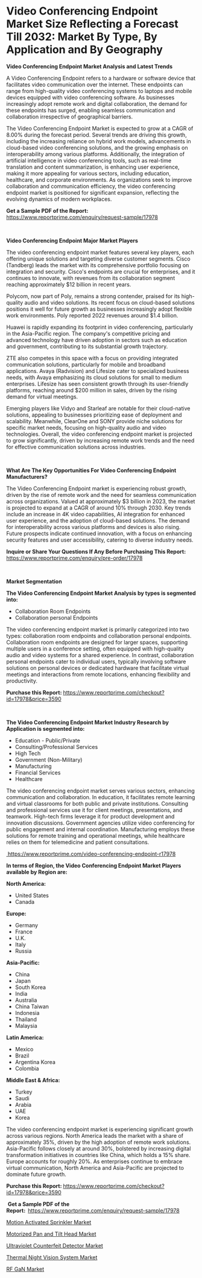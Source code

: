 <p><h1>Video Conferencing Endpoint Market Size Reflecting a Forecast Till 2032: Market By Type, By Application and By Geography</h1></p><p><strong>Video Conferencing Endpoint Market Analysis and Latest Trends</strong></p>
<p><p>A Video Conferencing Endpoint refers to a hardware or software device that facilitates video communication over the internet. These endpoints can range from high-quality video conferencing systems to laptops and mobile devices equipped with video conferencing software. As businesses increasingly adopt remote work and digital collaboration, the demand for these endpoints has surged, enabling seamless communication and collaboration irrespective of geographical barriers. </p><p>The Video Conferencing Endpoint Market is expected to grow at a CAGR of 8.00% during the forecast period. Several trends are driving this growth, including the increasing reliance on hybrid work models, advancements in cloud-based video conferencing solutions, and the growing emphasis on interoperability among various platforms. Additionally, the integration of artificial intelligence in video conferencing tools, such as real-time translation and content summarization, is enhancing user experience, making it more appealing for various sectors, including education, healthcare, and corporate environments. As organizations seek to improve collaboration and communication efficiency, the video conferencing endpoint market is positioned for significant expansion, reflecting the evolving dynamics of modern workplaces.</p></p>
<p><strong>Get a Sample PDF of the Report:&nbsp;</strong> <a href="https://www.reportprime.com/enquiry/request-sample/17978?utm_campaign=3277&utm_medium=2&utm_source=Github&utm_content=ia&utm_term=18032025&utm_id=video-conferencing-endpoint">https://www.reportprime.com/enquiry/request-sample/17978</a></p>
<p>&nbsp;</p>
<p><strong>Video Conferencing Endpoint Major Market Players</strong></p>
<p><p>The video conferencing endpoint market features several key players, each offering unique solutions and targeting diverse customer segments. Cisco (Tandberg) leads the market with its comprehensive portfolio focusing on integration and security. Cisco's endpoints are crucial for enterprises, and it continues to innovate, with revenues from its collaboration segment reaching approximately $12 billion in recent years. </p><p>Polycom, now part of Poly, remains a strong contender, praised for its high-quality audio and video solutions. Its recent focus on cloud-based solutions positions it well for future growth as businesses increasingly adopt flexible work environments. Poly reported 2022 revenues around $1.4 billion.</p><p>Huawei is rapidly expanding its footprint in video conferencing, particularly in the Asia-Pacific region. The company's competitive pricing and advanced technology have driven adoption in sectors such as education and government, contributing to its substantial growth trajectory. </p><p>ZTE also competes in this space with a focus on providing integrated communication solutions, particularly for mobile and broadband applications. Avaya (Radvision) and Lifesize cater to specialized business needs, with Avaya emphasizing its cloud solutions for small to medium enterprises. Lifesize has seen consistent growth through its user-friendly platforms, reaching around $200 million in sales, driven by the rising demand for virtual meetings.</p><p>Emerging players like Vidyo and Starleaf are notable for their cloud-native solutions, appealing to businesses prioritizing ease of deployment and scalability. Meanwhile, ClearOne and SONY provide niche solutions for specific market needs, focusing on high-quality audio and video technologies. Overall, the video conferencing endpoint market is projected to grow significantly, driven by increasing remote work trends and the need for effective communication solutions across industries.</p></p>
<p>&nbsp;</p>
<p><strong>What Are The Key Opportunities For Video Conferencing Endpoint Manufacturers?</strong></p>
<p><p>The Video Conferencing Endpoint market is experiencing robust growth, driven by the rise of remote work and the need for seamless communication across organizations. Valued at approximately $3 billion in 2023, the market is projected to expand at a CAGR of around 10% through 2030. Key trends include an increase in 4K video capabilities, AI integration for enhanced user experience, and the adoption of cloud-based solutions. The demand for interoperability across various platforms and devices is also rising. Future prospects indicate continued innovation, with a focus on enhancing security features and user accessibility, catering to diverse industry needs.</p></p>
<p><strong>Inquire or Share Your Questions If Any Before Purchasing This Report:</strong> <a href="https://www.reportprime.com/enquiry/pre-order/17978?utm_campaign=3277&utm_medium=2&utm_source=Github&utm_content=ia&utm_term=18032025&utm_id=video-conferencing-endpoint">https://www.reportprime.com/enquiry/pre-order/17978</a></p>
<p>&nbsp;</p>
<p><strong>Market Segmentation</strong></p>
<p><strong>The Video Conferencing Endpoint Market Analysis by types is segmented into:</strong></p>
<p><ul><li>Collaboration Room Endpoints</li><li>Collaboration personal Endpoints</li></ul></p>
<p><p>The video conferencing endpoint market is primarily categorized into two types: collaboration room endpoints and collaboration personal endpoints. Collaboration room endpoints are designed for larger spaces, supporting multiple users in a conference setting, often equipped with high-quality audio and video systems for a shared experience. In contrast, collaboration personal endpoints cater to individual users, typically involving software solutions on personal devices or dedicated hardware that facilitate virtual meetings and interactions from remote locations, enhancing flexibility and productivity.</p></p>
<p><strong>Purchase this Report:&nbsp;</strong><a href="https://www.reportprime.com/checkout?id=17978&price=3590&utm_campaign=3277&utm_medium=2&utm_source=Github&utm_content=ia&utm_term=18032025&utm_id=video-conferencing-endpoint">https://www.reportprime.com/checkout?id=17978&price=3590</a></p>
<p>&nbsp;</p>
<p><strong>The Video Conferencing Endpoint Market Industry Research by Application is segmented into:</strong></p>
<p><ul><li>Education - Public/Private</li><li>Consulting/Professional Services</li><li>High Tech</li><li>Government (Non-Military)</li><li>Manufacturing</li><li>Financial Services</li><li>Healthcare</li></ul></p>
<p><p>The video conferencing endpoint market serves various sectors, enhancing communication and collaboration. In education, it facilitates remote learning and virtual classrooms for both public and private institutions. Consulting and professional services use it for client meetings, presentations, and teamwork. High-tech firms leverage it for product development and innovation discussions. Government agencies utilize video conferencing for public engagement and internal coordination. Manufacturing employs these solutions for remote training and operational meetings, while healthcare relies on them for telemedicine and patient consultations.</p></p>
<p><a href="https://www.reportprime.com/video-conferencing-endpoint-r17978?utm_campaign=3277&utm_medium=2&utm_source=Github&utm_content=ia&utm_term=18032025&utm_id=video-conferencing-endpoint">&nbsp;https://www.reportprime.com/video-conferencing-endpoint-r17978</a></p>
<p><strong>In terms of Region, the Video Conferencing Endpoint Market Players available by Region are:</strong></p>
<p>
    <p> <strong> North America: </strong>
        <ul>
            <li>United States</li>
            <li>Canada</li>
        </ul>
        </p> 
    <p> <strong> Europe: </strong>
        <ul>
            <li>Germany</li>
            <li>France</li>
            <li>U.K.</li>
            <li>Italy</li>
            <li>Russia</li>
        </ul>
        </p> 
    <p> <strong> Asia-Pacific: </strong>
        <ul>
            <li>China</li>
            <li>Japan</li>
            <li>South Korea</li>
            <li>India</li>
            <li>Australia</li>
            <li>China Taiwan</li>
            <li>Indonesia</li>
            <li>Thailand</li>
            <li>Malaysia</li>
        </ul>
        </p> 
    <p> <strong> Latin America: </strong>
        <ul>
            <li>Mexico</li>
            <li>Brazil</li>
            <li>Argentina Korea</li>
            <li>Colombia</li>
        </ul>
        </p> 
    <p> <strong> Middle East & Africa: </strong>
        <ul>
            <li>Turkey</li>
            <li>Saudi</li>
            <li>Arabia</li>
            <li>UAE</li>
            <li>Korea</li>
        </ul>
    </p>
    </p>
<p><p>The video conferencing endpoint market is experiencing significant growth across various regions. North America leads the market with a share of approximately 35%, driven by the high adoption of remote work solutions. Asia-Pacific follows closely at around 30%, bolstered by increasing digital transformation initiatives in countries like China, which holds a 15% share. Europe accounts for roughly 20%. As enterprises continue to embrace virtual communication, North America and Asia-Pacific are projected to dominate future growth.</p></p>
<p><strong>Purchase this Report: </strong><a href="https://www.reportprime.com/checkout?id=17978&price=3590&utm_campaign=3277&utm_medium=2&utm_source=Github&utm_content=ia&utm_term=18032025&utm_id=video-conferencing-endpoint">https://www.reportprime.com/checkout?id=17978&price=3590</a></p>
<p>&nbsp;<strong>Get a Sample PDF of the Report:&nbsp;&nbsp;</strong><a href="https://www.reportprime.com/enquiry/request-sample/17978?utm_campaign=3277&utm_medium=2&utm_source=Github&utm_content=ia&utm_term=18032025&utm_id=video-conferencing-endpoint">https://www.reportprime.com/enquiry/request-sample/17978</a></p>
<p><strong></strong></p>
<p><p><a href="https://www.linkedin.com/pulse/motion-activated-sprinkler-market-analysis-size-share-xkfje?utm_campaign=3277&utm_medium=2&utm_source=Github&utm_content=ia&utm_term=18032025&utm_id=video-conferencing-endpoint">Motion Activated Sprinkler Market</a></p><p><a href="https://www.linkedin.com/pulse/motorized-pan-tilt-head-market-analysis-report-2025-2032-oxa9e?utm_campaign=3277&utm_medium=2&utm_source=Github&utm_content=ia&utm_term=18032025&utm_id=video-conferencing-endpoint">Motorized Pan and Tilt Head Market</a></p><p><a href="https://www.linkedin.com/pulse/whats-driving-ultraviolet-counterfeit-detector-market-boom-key-5ybce?utm_campaign=3277&utm_medium=2&utm_source=Github&utm_content=ia&utm_term=18032025&utm_id=video-conferencing-endpoint">Ultraviolet Counterfeit Detector Market</a></p><p><a href="https://www.linkedin.com/pulse/global-thermal-night-vision-system-market-focus-application-sdlge?utm_campaign=3277&utm_medium=2&utm_source=Github&utm_content=ia&utm_term=18032025&utm_id=video-conferencing-endpoint">Thermal Night Vision System Market</a></p><p><a href="https://github.com/amoakuolaopa/Market-Research-Report-List-1/blob/main/rf-gan-market.md?utm_campaign=3277&utm_medium=2&utm_source=Github&utm_content=ia&utm_term=18032025&utm_id=video-conferencing-endpoint">RF GaN Market</a></p></p>